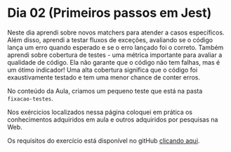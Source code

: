 # Dia 02 (Primeiros passos em Jest)

Neste dia aprendi sobre novos matchers para atender a casos específicos. Além disso, aprendi a testar fluxos de exceções, avaliando se o código lança um erro quando esperado e se o erro lançado foi o correto. Também aprendi sobre cobertura de testes - uma métrica importante para avaliar a qualidade de código. Ela não garante que o código não tem falhas, mas é um ótimo indicador! Uma alta cobertura significa que o código foi exaustivamente testado e tem uma menor chance de conter erros.

No conteúdo da Aula, criamos um pequeno teste que está na pasta `fixacao-testes`.

Nos exércicios localizados nessa página coloquei em prática os conhecimentos adquiridos em aula e outros adquiridos por pesquisas na Web.

Os requisitos do exercício está disponível no gitHub [clicando aqui](https://github.com/tryber/sd-031-a-exercise-tests-in-practice/tree/gui-fernandes-exercise-tests-in-practice).